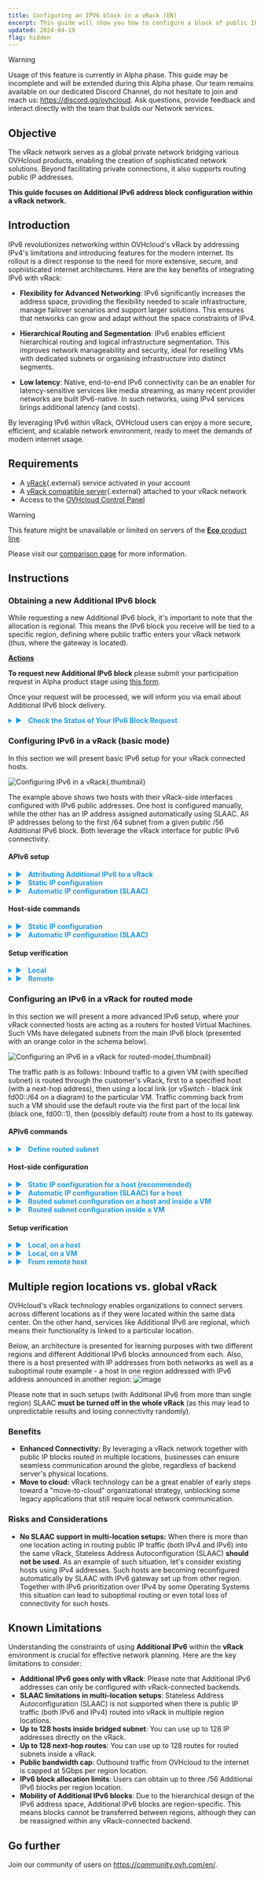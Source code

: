 ```yaml
---
title: Configuring an IPV6 block in a vRack (EN)
excerpt: This guide will show you how to configure a block of public IPV6 addresses for use with the vRack
updated: 2024-04-19
flag: hidden
---
```


<style>
details>summary {
    color:rgb(33, 153, 232) !important;
    cursor: pointer;
}
details>summary::before {
    content:'\25B6';
    padding-right:1ch;
}
details[open]>summary::before {
    content:'\25BC';
}
</style>

> [!warning]
> Usage of this feature is currently in Alpha phase.
> This guide may be incomplete and will be extended during this Alpha phase. Our team remains available on our dedicated Discord Channel, do not hesitate to join and reach us: <https://discord.gg/ovhcloud>. Ask questions, provide feedback and interact directly with the team that builds our Network services.

## Objective

The vRack network serves as a global private network bridging various OVHcloud products, enabling the creation of sophisticated network solutions. Beyond facilitating private connections, it also supports routing public IP addresses.

**This guide focuses on Additional IPv6 address block configuration within a vRack network.**


## Introduction

IPv6 revolutionizes networking within OVHcloud's vRack by addressing IPv4's limitations and introducing features for the modern internet. Its rollout is a direct response to the need for more extensive, secure, and sophisticated internet architectures. Here are the key benefits of integrating IPv6 with vRack:

- **Flexibility for Advanced Networking**: IPv6 significantly increases the address space, providing the flexibility needed to scale infrastructure, manage failover scenarios and support larger solutions. This ensures that networks can grow and adapt without the space constraints of IPv4.

- **Hierarchical Routing and Segmentation**: IPv6 enables efficient hierarchical routing and logical infrastructure segmentation. This improves network manageability and security, ideal for reselling VMs with dedicated subnets or organising infrastructure into distinct segments.

- **Low latency**: Native, end-to-end IPv6 connectivity can be an enabler for latency-sensitive services like media streaming, as many recent provider networks are built IPv6-native. In such networks, using IPv4 services brings additional latency (and costs).

By leveraging IPv6 within vRack, OVHcloud users can enjoy a more secure, efficient, and scalable network environment, ready to meet the demands of modern internet usage.


## Requirements

- A [vRack](https://www.ovhcloud.com/es-es/network/vrack/){.external} service activated in your account
- A [vRack compatible server](https://www.ovhcloud.com/es-es/network/vrack/){.external} attached to your vRack network
- Access to the [OVHcloud Control Panel](/links/manager)

> [!warning]
> This feature might be unavailable or limited on servers of the [**Eco** product line](https://eco.ovhcloud.com/en-gb/about/).
>
> Please visit our [comparison page](https://eco.ovhcloud.com/en-gb/compare/) for more information.

## Instructions

### Obtaining a new Additional IPv6 block

While requesting a new Additional IPv6 block, it's important to note that the allocation is regional. This means the IPv6 block you receive will be tied to a specific region, defining where public traffic enters your vRack network (thus, where the gateway is located). 

**<ins>Actions</ins>**  

<b>To request new Additional IPv6 block</b> please submit your participation request in Alpha product stage using [this form](https://survey.ovh.com/index.php/483751?lang=en).

Once your request will be processed, we will inform you via email about Additional IPv6 block delivery.

<details>
<summary> <b>Check the Status of Your IPv6 Block Request</b> </summary>
<blockquote>

We can check services eligible for configuration using this GET API call:
<img src="/images/get-eligibleServices.png" alt="api get eligible services"/>
<br/>New IPv6 block is there, let's configure it now!

</blockquote>
</details>


### Configuring IPv6 in a vRack (basic mode)

In this section we will present basic IPv6 setup for your vRack connected hosts.

![Configuring IPv6 in a vRack](images/20240418-03.png){.thumbnail}

The example above shows two hosts with their vRack-side interfaces configured with IPv6 public addresses. One host is configured manually, while the other has an IP address assigned automatically using SLAAC. All IP addresses belong to the first /64 subnet from a given public /56 Additional IPv6 block. Both leverage the vRack interface for public IPv6 connectivity.


#### APIv6 setup

<details>
<summary> <b>Attributing Additional IPv6 to a vRack</b></summary>
<blockquote>

The delivered IPv6 block (as seen previously with the /eligibleServices API call), can now be added to the vRack network configuration using this POST method:

<img src="/images/post-ipv6.png" alt="api post add block"/>

<br/>It can be also verified this way:
<img src="/images/20240418-04.png" alt="GET ipv6 call"/>
<br/>Now, we see our block configured with a vRack. The next step is to configure your host or VMs.

</blockquote>
</details>

<details>
<summary> <b>Static IP configuration</b></summary>
<blockquote>

    Once the Additional IPv6 /56 block is attributed to a vRack network, there is always the first /64 subnet that is bridged with it. That means, you can easily use such IPs on your hosts. 
    Let's check exactly which subnet is bridged:


    <img src="/images/20240418-05.png" alt="API call get ipv6"/>)

    <br/>To get more details:

    <img src="/images/20240418-06.png" alt="API call get bridged"/>
    <br/>Notice that IP autoconfiguration (SLAAC) is turned off by default.

</blockquote>
</details>
        
<details>
<summary> <b>Automatic IP configuration (SLAAC)</b></summary>
<blockquote>
    
    To simplify IP addressing inside your network, you may want to use SLAAC. It can be enabled per-bridged-subnet only and can be enabled with simple POST method:


    <img src="/images/20240418-07.png" alt="API call POST enable SLAAC"/>

    <br/>Don't forget to configure SLAAC on your host machine.

</blockquote>
</details>

#### Host-side commands

<details>
<summary> <b>Static IP configuration</b></b> </summary>
<blockquote>

    In a basic configuration, you may want to setup an IP address and routing manually. This is also the suggested way when your machine acts as a router (see <a href="#configuring-an-ipv6-in-a-vrack-for-routed-mode">configuring routed subnet</a>) and has ipv6.forwarding mode enabled.

    <br/><br/>First, let's add an IP address on the vrack interface (in our example "eth1"):
``` bash
$ sudo ip address add 2001:41d0:abcd:ef00::2/64 dev eth1
```
(Please note that the first IP address in a block, 2001:41d0:abcd:ef00::1/64 is gateway IP address and must not be used for host addressing).

<br/>Optionally, if you want to use the vRack interface as the main one for IPv6 traffic, the default route can be configured the following way:
``` bash
$ sudo ip -6 route add default via 2001:41d0:abcd:ef00::1/64 dev eth1
```

<br/>Finally, bring up the interface (and verify the configured IP on it):
``` bash
$ sudo ip link set up dev eth1
$ ip -6 addr list dev eth1
4: eth1: <BROADCAST,MULTICAST,UP,LOWER_UP> mtu 1500 qdisc mq state UP group default qlen 1000
    inet6 2001:41d0:abcd:ef00::2/64 scope global static
```

</blockquote>
</details>

<details>
<summary> <b>Automatic IP configuration (SLAAC)</b></b> </summary>
<blockquote>

To use automatic configuration, please ensure you have configured your interface as follows:

<br/><br/>First, let's allow our host to accept Router Advertisements (for autoconfiguration) on the vRack interface (in our example "eth1"):
``` bash
$ sudo sysctl -w net.ipv6.conf.eth1.accept_ra=1
```
Important to note is that this setting will not work if ipv6.forwarding is enabled in your system. In such case please refer to <a href="#host-side-configuration">Automatic IP configuration for routed subnet</a> for details.
 
<br/><br/>Then, simply bring up the interface:
``` bash
$ sudo ip link set up dev eth1
$ ip -6 addr list dev eth1
4: eth1: <BROADCAST,MULTICAST,UP,LOWER_UP> mtu 1500 qdisc mq state UP group default qlen 1000
    inet6 2001:41d0:abcd:ef00:fe34:97ff:feb0:c166/64 scope global dynamic mngtmpaddr
       valid_lft 2322122sec preferred_lft 334922sec
```
After a moment (the configuration must propagate), specific IPv6 address (with the flags <i>global</i> and <i>dynamic</i>) should be visible on the interface.

</blockquote>
</details>
        
#### Setup verification

<details>
<summary> <b>Local</b> </summary>
<blockquote>

The most basic test is to ping a local IP address on a host:

``` bash
debian@host:~$ ping 2001:41d0:900:2100:fe34:97ff:feb0:c166
PING 2001:41d0:900:2100:fe34:97ff:feb0:c166(2001:41d0:900:2100:fe34:97ff:feb0:c166) 56 data bytes
64 bytes from 2001:41d0:900:2100:fe34:97ff:feb0:c166: icmp_seq=1 ttl=64 time=0.043 ms
64 bytes from 2001:41d0:900:2100:fe34:97ff:feb0:c166: icmp_seq=2 ttl=64 time=0.034 ms
```

</blockquote>
</details>

<details>
<summary> <b>Remote</b> </summary>
<blockquote>

Next, let's verify the connectivity from remote:    
``` bash
ubuntu@remote-test:~$ ping 2001:41d0:900:2100:fe34:97ff:feb0:c166
PING 2001:41d0:900:2100:fe34:97ff:feb0:c166(2001:41d0:900:2100:fe34:97ff:feb0:c166) 56 data bytes
64 bytes from 2001:41d0:900:2100:fe34:97ff:feb0:c166: icmp_seq=1 ttl=55 time=7.23 ms
64 bytes from 2001:41d0:900:2100:fe34:97ff:feb0:c166: icmp_seq=2 ttl=55 time=6.90 ms
64 bytes from 2001:41d0:900:2100:fe34:97ff:feb0:c166: icmp_seq=3 ttl=55 time=6.92 ms
```

</blockquote>
</details>

### Configuring an IPv6 in a vRack for routed mode

In this section we will present a more advanced IPv6 setup, where your vRack connected hosts are acting as a routers for hosted Virtual Machines. Such VMs have delegated subnets from the main IPv6 block (presented with an orange color in the schema below).

![Configuring an IPv6 in a vRack for routed-mode](images/20240418-01.png){.thumbnail}


The traffic path is as follows: Inbound traffic to a given VM (with specified subnet) is routed through the customer's vRack, first to a specified host (with a next-hop address), then using a local link (or vSwitch - black link fd00::/64 on a diagram) to the particular VM.
Traffic comming back from such a VM should use the default route via the first part of the local link (black one, fd00::1), then (possibly default) route from a host to its gateway.

#### APIv6 commands

<details>
<summary> <b>Define routed subnet</b> </summary>
<blockquote>

To create a routed subnet, we must first define:
<br/>- <b>subnet in CIDR notation</b> (size between /57 and /64)
<br/>- <b>next-hop address</b> (so the host's IPv6 address)

<br/><br/>Please note that a given subnet can not overlap with any other subnet defined and next-hop address must belong to the first part (bridged /64 subnet) of your Additional IPv6 prefix.

<br/><br/>The example below shows how to define such a subnet:

<img src="images/20240418-02.png" alt="Define routed subnet"/>

Here, we defined a routed subnet 2001:41d0:abcd:ef10::/60 which will be delegated to the VM hosted on: 2001:41d0:abcd:ef00::2

</blockquote>
</details>




#### Host-side configuration

<details>
<summary> <b>Static IP configuration for a host (recommended)</b> </summary>
<blockquote>

When hosting Virtual Machines, we strongly recommend to use static configuration on your host.

<br/><br/>Set up an IPv6 address, bring up the interface and (optionally) add the default route over the vRack interface:
``` bash
$ sudo ip addr add 2001:41d0:abcd:ef00::2/64 dev eth1
$ sudo ip link set dev eth1 up
$ sudo ip -6 route add default via 2001:41d0:abcd:ef00::1 dev eth1
```

</blockquote>
</details>

<details>
<summary> <b>Automatic IP configuration (SLAAC) for a host</b></summary>
<blockquote>

In some cases, you may want to configure your interfaces with SLAAC and IP forwarding together. 
<br/>Please note that this brings additional risks (such as losing access not only to the host but also to all VMs) and is not recommended.

<br/><br/>Ensuring IPv6 forwarding is enabled:
``` bash
$ sudo sysctl -w net.ipv6.conf.all.forwarding=1
```

<br/>Configuring Router Advertisements to be accepted (on vRack eth1 interface in our example):
``` bash
$ sudo sysctl -w net.ipv6.conf.eth1.accept_ra=2
```

</blockquote>
</details>


<details>
<summary> <b>Routed subnet configuration on a host and inside a VM</b> </summary>
<blockquote>

To ensure that our host knows what to do with packets addressed to the new routed subnet (that will be on a VM), we must add a specific route for it.
<br/>In our example this is the veth link with the address fd00::2/64 inside a VM we will use for routing.

<br/><br/>Please note that this is very specific to the hypervisor installed (it can be vSwitch or veth interfaces). Please refer to the specific hypervisor networking guide for this setup.
``` bash
$ sudo ip -6 route add 2001:41d0:abcd:ef10::/60 via fd00::2
```

</blockquote>
</details>


<details>
<summary> <b>Routed subnet configuration inside a VM</b> </summary>
<blockquote>

Again, please note that the link used between host and VMs is very specific to the hypervisor installed (it can be vSwitch or veth interfaces). Please refer to the specific hypervisor networking guide for this setup.

<br/><br/>Add our routed IP block inside a VM to ensure it can accept packets:
    
``` bash
debian@vm-1:~$ sudo ip address add 2001:41d0:abcd:ef10::1/60 dev lo
```

Add the default route on a VM to ensure traffic can get back out of it:
``` bash
debian@vm-1:~$ sudo ip -6 route add default via fd00::1
```

</blockquote>
</details>


#### Setup verification

<details>
<summary> <b>Local, on a host</b> </summary>
<blockquote>

Ping from the host into the container (using local link):
``` bash
debian@host:~$ ping fd00::2
PING fd00::2(fd00::2) 56 data bytes
64 bytes from fd00::2: icmp_seq=1 ttl=64 time=0.053 ms
64 bytes from fd00::2: icmp_seq=2 ttl=64 time=0.071 ms
```

Ping from the host into the container (using routed subnet):
``` bash
debian@host:~$ ping 2001:41d0:abcd:ef10::1
PING 2001:41d0:abcd:ef10::1(2001:41d0:abcd:ef10::1) 56 data bytes
64 bytes from 2001:41d0:abcd:ef10::1: icmp_seq=1 ttl=64 time=0.054 ms
64 bytes from 2001:41d0:abcd:ef10::1: icmp_seq=2 ttl=64 time=0.073 ms
```

Check the route to our /60 subnet on a host:
``` bash
debian@host:~$ ip -6 route get 2001:41d0:abcd:ef10::1
2001:41d0:abcd:ef10::1 from :: via fd00::2 dev veth1a src fd00::1 metric 1024 pref medium
```

</blockquote>
</details>

<details>
<summary> <b>Local, on a VM</b> </summary>
<blockquote>

First, check the routing table:
``` bash
debian@vm-1:~$ ip -6 route show
2001:41d0:abcd:ef10::/60 dev lo proto kernel metric 256 pref medium
fd00::/64 dev veth1b proto kernel metric 256 pref medium
default via fd00::1 dev veth1b src 2001:41d0:abcd:ef10::1 metric 1024 pref medium
```

Ping host link local interface:
``` bash
debian@vm-1:~$ ping fd00::1
PING fd00::1(fd00::1) 56 data bytes
64 bytes from fd00::1: icmp_seq=1 ttl=64 time=0.051 ms
64 bytes from fd00::1: icmp_seq=2 ttl=64 time=0.070 ms
```

Ping host global interface:
``` bash
debian@vm-1:~$ ping 2001:41d0:abcd:ef00::2
PING 2001:41d0:abcd:ef00::2(2001:41d0:abcd:ef00::2) 56 data bytes
64 bytes from 2001:41d0:abcd:ef00::2: icmp_seq=1 ttl=64 time=0.050 ms
64 bytes from 2001:41d0:abcd:ef00::2: icmp_seq=2 ttl=64 time=0.080 ms
```

Finally, let's ping an external IPv6 from a VM:
``` bash
debian@vm-1:~$ ping 2001:41d0:242:d300::
PING 2001:41d0:242:d300::(2001:41d0:242:d300::) 56 data bytes
64 bytes from 2001:41d0:242:d300::: icmp_seq=1 ttl=57 time=0.388 ms
64 bytes from 2001:41d0:242:d300::: icmp_seq=2 ttl=57 time=0.417 ms
```

Or, using a domain name:
``` bash
debian@vm-1:~$ ping -6 proof.ovh.net
PING proof.ovh.net(2001:41d0:242:d300:: (2001:41d0:242:d300::)) 56 data bytes
64 bytes from 2001:41d0:242:d300:: (2001:41d0:242:d300::): icmp_seq=1 ttl=57 time=0.411 ms
64 bytes from 2001:41d0:242:d300:: (2001:41d0:242:d300::): icmp_seq=2 ttl=57 time=0.415 ms
```

</blockquote>
</details>

<details>
<summary> <b>From remote host</b> </summary>
<blockquote>

Let's check connectivity to our VM from outside the OVHcloud network:

``` bash
ubuntu@remote-test:~$ ping 2001:41d0:abcd:ef10::1
PING 2001:41d0:abcd:ef10::1(2001:41d0:abcd:ef10::1) 56 data bytes
64 bytes from 2001:41d0:abcd:ef10::1: icmp_seq=1 ttl=55 time=5.84 ms
64 bytes from 2001:41d0:abcd:ef10::1: icmp_seq=2 ttl=55 time=2.98 ms
```

And traceroute from a remote host (somewhere in the internet):
``` bash
ubuntu@remote-test:~$ mtr -rc1 2001:41d0:abcd:ef10::1
Start: 2024-03-26T09:26:45+0000
HOST: remote-test                  				Loss%   Snt   Last   Avg  Best  Wrst StDev
...
...
  9.|-- 2001:41d0:abcd::2:5d        				0.0%     1    1.9   1.9   1.9   1.9   0.0
 10.|-- 2001:41d0:abcd:ef00::2      				0.0%     1    2.2   2.2   2.2   2.2   0.0
 11.|-- 2001:41d0:abcd:ef10::1      				0.0%     1    2.2   2.2   2.2   2.2   0.0
```
In this example: 
<br/>- hop 10 - our host's IP address
<br/>- hop 11 - our VM's IP address

</blockquote>
</details>

## Multiple region locations vs. global vRack

OVHcloud's vRack technology enables organizations to connect servers across different locations as if they were located within the same data center. 
On the other hand, services like Additional IPv6 are regional, which means their functionality is linked to a particular location. 

Below, an architecture is presented for learning purposes with two different regions and different Additional IPv6 blocks announced from each. Also, there is a host presented with IP addresses from both networks as well as a suboptimal route example - a host in one region addressed with IPv6 address announced in another region:
![image](images/20240418-08.png)

Please note that in such setups (with Additional IPv6 from more than single region) SLAAC **must be turned off in the whole vRack** (as this may lead to unpredictable results and losing connectivity randomly).


### Benefits

- **Enhanced Connectivity:** By leveraging a vRack network together with public IP blocks routed in multiple locations, businesses can ensure seamless communication around the globe, regardless of backend server's physical locations.
- **Move to cloud:** vRack technology can be a great enabler of early steps toward a "move-to-cloud" organizational strategy, unblocking some legacy applications that still require local network communication.

### Risks and Considerations

- **No SLAAC support in multi-location setups:** When there is more than one location acting in routing public IP traffic (both IPv4 and IPv6) into the same vRack, Stateless Address Autoconfiguration (SLAAC) **should not be used**. As an example of such situation, let's consider existing hosts using IPv4 addresses. Such hosts are becoming reconfigured automatically by SLAAC with IPv6 gateway set up from other region. Together with IPv6 prioritization over IPv4 by some Operating Systems this situation can lead to suboptimal routing or even total loss of connectivity for such hosts.


## Known Limitations

Understanding the constraints of using **Additional IPv6** within the **vRack** environment is crucial for effective network planning. Here are the key limitations to consider:

- **Additional IPv6 goes only with vRack**: Please note that Additional IPv6 addresses can only be configured with vRack-connected backends.
- **SLAAC limitations in multi-location setups**: Stateless Address Autoconfiguration (SLAAC) is not supported when there is public IP traffic (both IPv6 and IPv4) routed into vRack in multiple region locations.
- **Up to 128 hosts inside bridged subnet**: You can use up to 128 IP addresses directly on the vRack.
- **Up to 128 next-hop routes**: You can use up to 128 routes for routed subnets inside a vRack.
- **Public bandwidth cap**: Outbound traffic from OVHcloud to the internet is capped at 5Gbps per region location.
- **IPv6 block allocation limits**: Users can obtain up to three /56 Additional IPv6 blocks per region location.
- **Mobility of Additional IPv6 blocks**: Due to the hierarchical design of the IPv6 address space, Additional IPv6 blocks are region-specific. This means blocks cannot be transferred between regions, although they can be reassigned within any vRack-connected backend.
  

## Go further

Join our community of users on <https://community.ovh.com/en/>.
